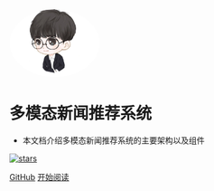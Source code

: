 <img width="160px" style="border-radius: 50%" bor src="head.jpg">

# **多模态新闻推荐系统**

- 本文档介绍多模态新闻推荐系统的主要架构以及组件

[![stars](https://badgen.net/github/stars/mochazi/docsify-demo?color=4ab8a1)](https://github.com/mochazi/docsify-demo)

[GitHub](https://github.com/harrytsz/)
[开始阅读](?id=前言)